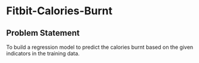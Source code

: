 # Fitbit-Calories-Burnt
## Problem Statement
To build a regression model to predict the calories burnt based on the given indicators in the training data. 

